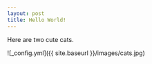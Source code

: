 ```yaml
---
layout: post
title: Hello World!
---
```


Here are two cute cats. 

![_config.yml]({{ site.baseurl }}/images/cats.jpg)
